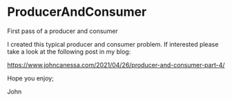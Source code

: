 # ProducerAndConsumer
First pass of a producer and consumer

I created this typical producer and consumer problem.
If interested please take a look at the following post in my blog:

https://www.johncanessa.com/2021/04/26/producer-and-consumer-part-4/

Hope you enjoy;

John
